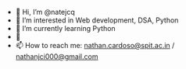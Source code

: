 - 👋 Hi, I’m @natejcq
- 👀 I’m interested in Web development, DSA, Python
- 🌱 I’m currently learning Python
- 💞
- 📫 How to reach me: nathan.cardoso@spit.ac.in / nathanjci000@gmail.com

<!---
natejcq/natejcq is a ✨ special ✨ repository because its `README.md` (this file) appears on your GitHub profile.
You can click the Preview link to take a look at your changes.
--->
